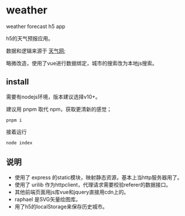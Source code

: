 # weather

weather forecast h5 app

h5的天气预报应用。

数据和逻辑来源于 [天气网](http://www.weather.com.cn/);

略微改造，使用了vue进行数据绑定，城市的搜索改为本地js搜索。


## install

需要有nodejs环境，版本建议选择v10+。

建议用 pnpm 取代 npm，获取更清新的感觉；

```
pnpm i
```

接着运行

```
node index
```

## 说明

- 使用了 express 的static模块，映射静态资源，基本上当http服务器用了。
- 使用了 urilib 作为httpclient，代理请求需要校验referer的数据接口。
- 其他前端页面用js库vue和jquery直接用cdn上的。
- raphael 是SVG矢量绘图库。
- 用了h5的localStorage来保存历史城市。

